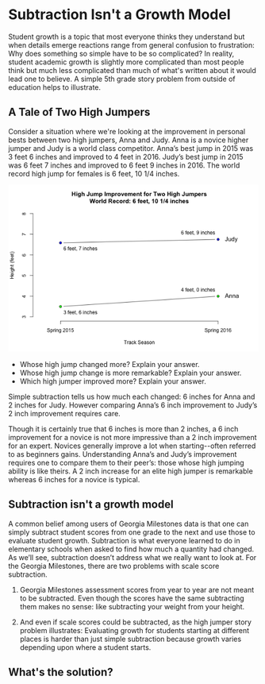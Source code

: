 # Subtraction Isn't a Growth Model

Student growth is a topic that most everyone thinks they understand but when details emerge reactions range from general confusion
to frustration: Why does something so simple have to be so complicated? In reality, student academic growth is slightly
more complicated than most people think but much less complicated than much of what's written about it would lead one to believe.
A simple 5th grade story problem from outside of education helps to illustrate.

## A Tale of Two High Jumpers

Consider a situation where we're looking at the improvement in personal bests between two high jumpers, Anna and Judy.
Anna is a novice higher jumper and Judy is a world class competitor. Anna’s best jump in 2015 was 3 feet 6 inches and
improved to 4 feet in 2016. Judy’s best jump in 2015 was 6 feet 7 inches and improved to 6 feet 9 inches in 2016. The
world record high jump for females is 6 feet, 10 1/4 inches.

![](https://raw.githubusercontent.com/Literasee/Georgia/master/Figures/high_jump_figure.png "Improvement for two high jumpers")

* Whose high jump changed more? Explain your answer.
* Whose high jump change is more remarkable? Explain your answer.
* Which high jumper improved more? Explain your answer.

Simple subtraction tells us how much each changed: 6 inches for Anna and 2 inches for Judy. However comparing Anna’s 6
inch improvement to Judy’s 2 inch improvement requires care.

Though it is certainly true that 6 inches is more than 2 inches, a 6 inch improvement for a novice is not more impressive than
a 2 inch improvement for an expert. Novices generally improve a lot when starting--often referred to as beginners gains.
Understanding Anna’s and Judy’s improvement requires one to compare them to their peer’s: those whose high jumping ability is
like theirs. A 2 inch increase for an elite high jumper is remarkable whereas 6 inches for a novice is typical.

## Subtraction isn't a growth model

A common belief among users of Georgia Milestones data is that one can simply subtract student scores from one grade to the
next and use those to evaluate student growth. Subtraction is what everyone learned to do in elementary schools when asked
to find how much a quantity had changed. As we’ll see, subtraction doesn’t address what we really want to look at.
For the Georgia Milestones, there are two problems with scale score subtraction.

1. Georgia Milestones assessment scores from year to year are not meant to be subtracted. Even though the scores have the same
subtracting them makes no sense: like subtracting your weight from your height.

2. And even if scale scores could be subtracted, as the high jumper story problem illustrates: Evaluating growth for
students starting at different places is harder than just simple subtraction because growth varies depending upon where
a student starts.  


## What's the solution?
